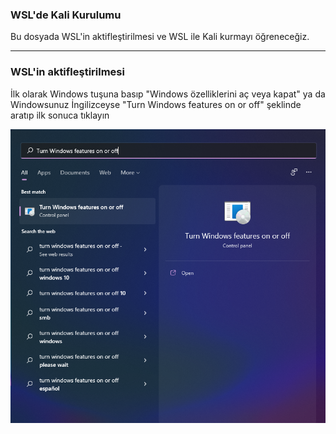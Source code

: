 ### WSL'de Kali Kurulumu
Bu dosyada WSL'in aktifleştirilmesi ve WSL ile Kali kurmayı öğreneceğiz.

---

### WSL'in aktifleştirilmesi

İlk olarak Windows tuşuna basıp "Windows özelliklerini aç veya kapat" ya da Windowsunuz İngilizceyse "Turn Windows features on or off" şeklinde aratıp ilk sonuca tıklayın

![](images/wsl0.png)
